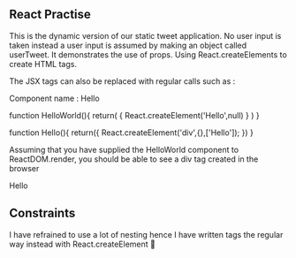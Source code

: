 ## React Practise 
 This is the dynamic version of our static tweet application. 
No user input is taken instead a user input is assumed by making an object called userTweet.
 It demonstrates the use of props. 
Using React.createElements to create HTML tags.

The JSX tags can also be replaced with regular calls such as : 

Component name : Hello 

function HelloWorld(){
  return(
    {
      React.createElement('Hello',null)
    }
  )
}


function Hello(){
  return({
    React.createElement('div',{},['Hello']);
  })
}

Assuming that you have supplied the HelloWorld component to ReactDOM.render, you should be able to see a div tag created in the browser

<div> Hello </div>

## Constraints

I have refrained to use a lot of nesting hence I have written tags the regular way instead with React.createElement :100: